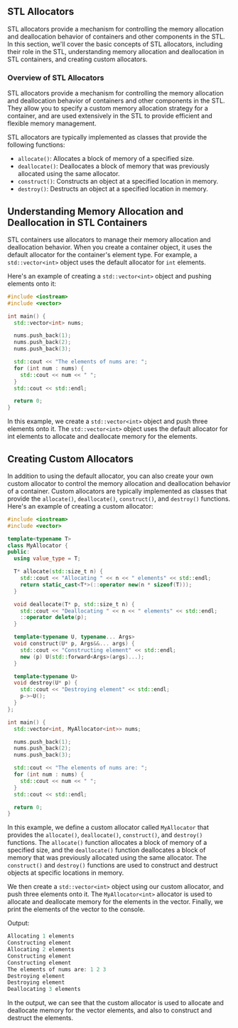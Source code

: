 ## STL Allocators
STL allocators provide a mechanism for controlling the memory allocation and deallocation behavior of containers and other components in the STL. In this section, we'll cover the basic concepts of STL allocators, including their role in the STL, understanding memory allocation and deallocation in STL containers, and creating custom allocators.

### Overview of STL Allocators
STL allocators provide a mechanism for controlling the memory allocation and deallocation behavior of containers and other components in the STL. They allow you to specify a custom memory allocation strategy for a container, and are used extensively in the STL to provide efficient and flexible memory management.

STL allocators are typically implemented as classes that provide the following functions:

* `allocate()`: Allocates a block of memory of a specified size.
* `deallocate()`: Deallocates a block of memory that was previously allocated using the same allocator.
* `construct()`: Constructs an object at a specified location in memory.
* `destroy()`: Destructs an object at a specified location in memory.

## Understanding Memory Allocation and Deallocation in STL Containers
STL containers use allocators to manage their memory allocation and deallocation behavior. When you create a container object, it uses the default allocator for the container's element type. For example, a `std::vector<int>` object uses the default allocator for `int` elements.

Here's an example of creating a `std::vector<int>` object and pushing elements onto it:
```cpp
#include <iostream>
#include <vector>

int main() {
  std::vector<int> nums;

  nums.push_back(1);
  nums.push_back(2);
  nums.push_back(3);

  std::cout << "The elements of nums are: ";
  for (int num : nums) {
    std::cout << num << " ";
  }
  std::cout << std::endl;

  return 0;
}
```
In this example, we create a `std::vector<int>` object and push three elements onto it. The `std::vector<int>` object uses the default allocator for int elements to allocate and deallocate memory for the elements.

## Creating Custom Allocators
In addition to using the default allocator, you can also create your own custom allocator to control the memory allocation and deallocation behavior of a container. Custom allocators are typically implemented as classes that provide the `allocate()`, `deallocate()`, `construct()`, and `destroy()` functions. Here's an example of creating a custom allocator:
```cpp
#include <iostream>
#include <vector>

template<typename T>
class MyAllocator {
public:
  using value_type = T;

  T* allocate(std::size_t n) {
    std::cout << "Allocating " << n << " elements" << std::endl;
    return static_cast<T*>(::operator new(n * sizeof(T)));
  }

  void deallocate(T* p, std::size_t n) {
    std::cout << "Deallocating " << n << " elements" << std::endl;
    ::operator delete(p);
  }

  template<typename U, typename... Args>
  void construct(U* p, Args&&... args) {
    std::cout << "Constructing element" << std::endl;
    new (p) U(std::forward<Args>(args)...);
  }

  template<typename U>
  void destroy(U* p) {
    std::cout << "Destroying element" << std::endl;
    p->~U();
  }
};

int main() {
  std::vector<int, MyAllocator<int>> nums;

  nums.push_back(1);
  nums.push_back(2);
  nums.push_back(3);

  std::cout << "The elements of nums are: ";
  for (int num : nums) {
    std::cout << num << " ";
  }
  std::cout << std::endl;

  return 0;
}
```
In this example, we define a custom allocator called `MyAllocator` that provides the `allocate()`, `deallocate()`, `construct()`, and `destroy()` functions. The `allocate()` function allocates a block of memory of a specified size, and the `deallocate()` function deallocates a block of memory that was previously allocated using the same allocator. The `construct()` and `destroy()` functions are used to construct and destruct objects at specific locations in memory.

We then create a `std::vector<int>` object using our custom allocator, and push three elements onto it. The `MyAllocator<int>` allocator is used to allocate and deallocate memory for the elements in the vector. Finally, we print the elements of the vector to the console.

Output:
```cpp
Allocating 1 elements
Constructing element
Allocating 2 elements
Constructing element
Constructing element
The elements of nums are: 1 2 3 
Destroying element
Destroying element
Deallocating 3 elements
```
In the output, we can see that the custom allocator is used to allocate and deallocate memory for the vector elements, and also to construct and destruct the elements.

